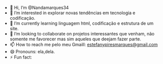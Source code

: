 - 👋 Hi, I’m @Nandamarques34
- 👀 I’m interested in explorar novas tendências em tecnologia e codificação.
- 🌱 I’m currently learning linguagem html, codificação e estrutura de um site.
- 💞️ I’m looking to collaborate on projetos interessantes que venham, não somente me favorecer mas sim aqueles que deejam fazer parte.
- 📫 How to reach me pelo meu Gmaill: estefanypiresmarques@gmail.com
- 😄 Pronouns: ela,dela.
- ⚡ Fun fact: 

<!---
Nandamarques34/Nandamarques34 is a ✨ special ✨ repository because its `README.md` (this file) appears on your GitHub profile.
You can click the Preview link to take a look at your changes.
--->
